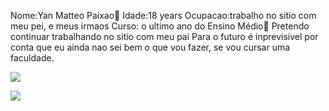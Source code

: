 Nome:Yan Matteo Paixao🐺
Idade:18 years
Ocupacao:trabalho no sitio com meu pei, e meus irmaos 
Curso: o ultimo ano do Ensino Médio🦅
Pretendo continuar trabalhando no sitío com meu pai
Para o futuro é inprevisivel por conta que eu ainda nao sei bem o que vou fazer, se vou cursar uma faculdade.



![](https://media1.tenor.com/m/s2Tq2i6B7iQAAAAd/cow.gif)

![](https://media1.tenor.com/m/chdl53HYIq4AAAAd/pig-cute.gif)

